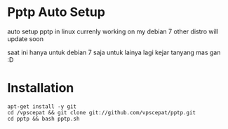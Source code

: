 Pptp Auto Setup
====

auto setup pptp in linux
currenly working on my debian 7 
other distro will update soon

saat ini hanya untuk debian 7 saja
untuk lainya lagi kejar tanyang mas gan :D


Installation
====

    apt-get install -y git
    cd /vpscepat && git clone git://github.com/vpscepat/pptp.git
    cd pptp && bash pptp.sh
